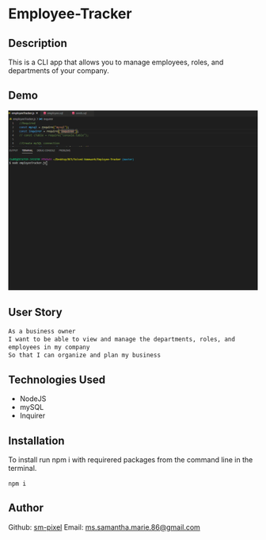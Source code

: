 # Employee-Tracker

## Description 
This is a CLI app that allows you to manage employees, roles, and departments of your company.

## Demo
![Employee Tracker Demo](assets/empTrackerDemo.gif)


## User Story
```
As a business owner
I want to be able to view and manage the departments, roles, and employees in my company
So that I can organize and plan my business
```

## Technologies Used
* NodeJS
* mySQL
* Inquirer

## Installation

To install run npm i with requirered packages from the command line in the terminal.

```
npm i
```

## Author
Github: [sm-pixel](github.com/sm-pixel)
Email: [ms.samantha.marie.86@gmail.com](mailto:ms.samantha.marie.86@gmail.com)
  